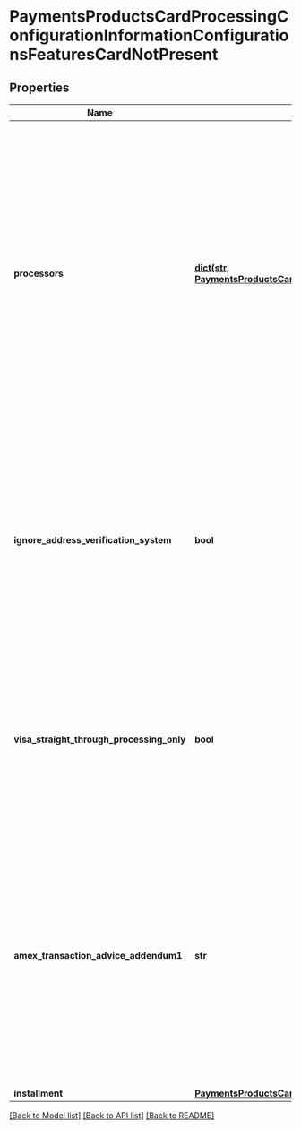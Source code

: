 # PaymentsProductsCardProcessingConfigurationInformationConfigurationsFeaturesCardNotPresent

## Properties
Name | Type | Description | Notes
------------ | ------------- | ------------- | -------------
**processors** | [**dict(str, PaymentsProductsCardProcessingConfigurationInformationConfigurationsFeaturesCardNotPresentProcessors)**](PaymentsProductsCardProcessingConfigurationInformationConfigurationsFeaturesCardNotPresentProcessors.md) | e.g. * amexdirect * barclays2 * CUP * EFTPOS * fdiglobal * gpx * smartfdc * tsys * vero * VPC  For VPC, CUP and EFTPOS processors, replace the processor name from VPC or CUP or EFTPOS to the actual processor name in the sample request. e.g. replace VPC with &amp;lt;your vpc processor&amp;gt;  | [optional] 
**ignore_address_verification_system** | **bool** | Flag for a sale request that indicates whether to allow the capture service to run even when the authorization receives an AVS decline. Applicable for VPC, FDI Global (fdiglobal), GPX (gpx) and GPN (gpn) processors. | [optional] 
**visa_straight_through_processing_only** | **bool** | Indicates if a merchant is enabled for Straight Through Processing - B2B invoice payments. Applicable for FDI Global (fdiglobal), TSYS (tsys), VPC and GPX (gpx) processors. | [optional] 
**amex_transaction_advice_addendum1** | **str** | Advice addendum field. It is used to display descriptive information about a transaction on customer&#39;s American Express card statement. Applicable for TSYS (tsys), FDI Global (fdiglobal) and American Express Direct (amexdirect) processors. | [optional] 
**installment** | [**PaymentsProductsCardProcessingConfigurationInformationConfigurationsFeaturesCardNotPresentInstallment**](PaymentsProductsCardProcessingConfigurationInformationConfigurationsFeaturesCardNotPresentInstallment.md) |  | [optional] 

[[Back to Model list]](../README.md#documentation-for-models) [[Back to API list]](../README.md#documentation-for-api-endpoints) [[Back to README]](../README.md)


